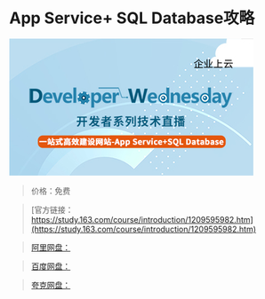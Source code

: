 # App Service+ SQL Database攻略

![img](../../../assets/study163/free/12d362452e104aef83ab20c724f46901.jpg)

> 价格：免费

> [官方链接：https://study.163.com/course/introduction/1209595982.htm](https://study.163.com/course/introduction/1209595982.htm)

> [阿里网盘：]()

> [百度网盘：]()

> [夸克网盘：]()
